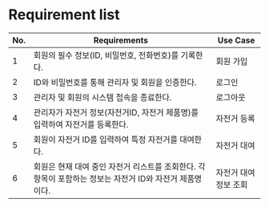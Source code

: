 # Requirement list

| No. | Requirements | Use Case |
| --- | --- | --- |
| 1 | 회원의 필수 정보(ID, 비밀번호, 전화번호)를 기록한다. | 회원 가입 |
| 2 | ID와 비밀번호를 통해 관리자 및 회원을 인증한다. | 로그인 |
| 3 | 관리자 및 회원의 시스템 접속을 종료한다. | 로그아웃 |
| 4 | 관리자가 자전거 정보(자전거ID, 자전거 제품명)를 입력하여 자전거를 등록한다. | 자전거 등록 |
| 5 | 회원이 자전거 ID를 입력하여 특정 자전거를 대여한다. | 자전거 대여 |
| 6 | 회원은 현재 대여 중인 자전거 리스트를 조회한다. 각 항목이 포함하는 정보는 자전거 ID와 자전거 제품명이다. | 자전거 대여 정보 조회 |
